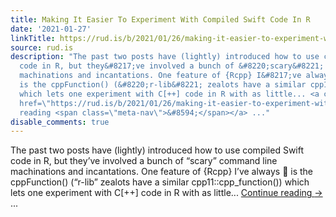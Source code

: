 ```yaml
---
title: Making It Easier To Experiment With Compiled Swift Code In R
date: '2021-01-27'
linkTitle: https://rud.is/b/2021/01/26/making-it-easier-to-experiment-with-compiled-swift-code-in-r/
source: rud.is
description: "The past two posts have (lightly) introduced how to use compiled Swift
  code in R, but they&#8217;ve involved a bunch of &#8220;scary&#8221; command line
  machinations and incantations. One feature of {Rcpp} I&#8217;ve always \U0001F499
  is the cppFunction() (&#8220;r-lib&#8221; zealots have a similar cpp11::cpp_function())
  which lets one experiment with C[++] code in R with as little... <a class=\"more-link\"
  href=\"https://rud.is/b/2021/01/26/making-it-easier-to-experiment-with-compiled-swift-code-in-r/\">Continue
  reading <span class=\"meta-nav\">&#8594;</span></a> ..."
disable_comments: true
---
```

The past two posts have (lightly) introduced how to use compiled Swift code in R, but they&#8217;ve involved a bunch of &#8220;scary&#8221; command line machinations and incantations. One feature of {Rcpp} I&#8217;ve always 💙 is the cppFunction() (&#8220;r-lib&#8221; zealots have a similar cpp11::cpp_function()) which lets one experiment with C[++] code in R with as little... <a class="more-link" href="https://rud.is/b/2021/01/26/making-it-easier-to-experiment-with-compiled-swift-code-in-r/">Continue reading <span class="meta-nav">&#8594;</span></a> ...